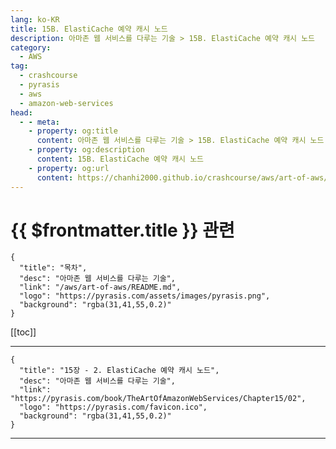 ```yaml
---
lang: ko-KR
title: 15B. ElastiCache 예약 캐시 노드
description: 아마존 웹 서비스를 다루는 기술 > 15B. ElastiCache 예약 캐시 노드
category:
  - AWS
tag: 
  - crashcourse
  - pyrasis
  - aws 
  - amazon-web-services
head:
  - - meta:
    - property: og:title
      content: 아마존 웹 서비스를 다루는 기술 > 15B. ElastiCache 예약 캐시 노드
    - property: og:description
      content: 15B. ElastiCache 예약 캐시 노드
    - property: og:url
      content: https://chanhi2000.github.io/crashcourse/aws/art-of-aws/15B.html
---
```


# {{ $frontmatter.title }} 관련

```component VPCard
{
  "title": "목차",
  "desc": "아마존 웹 서비스를 다루는 기술",
  "link": "/aws/art-of-aws/README.md",
  "logo": "https://pyrasis.com/assets/images/pyrasis.png",
  "background": "rgba(31,41,55,0.2)"
}
```

[[toc]]

---

```component VPCard
{
  "title": "15장 - 2. ElastiCache 예약 캐시 노드",
  "desc": "아마존 웹 서비스를 다루는 기술",
  "link": "https://pyrasis.com/book/TheArtOfAmazonWebServices/Chapter15/02",
  "logo": "https://pyrasis.com/favicon.ico",
  "background": "rgba(31,41,55,0.2)"
}
```

---

<TagLinks />